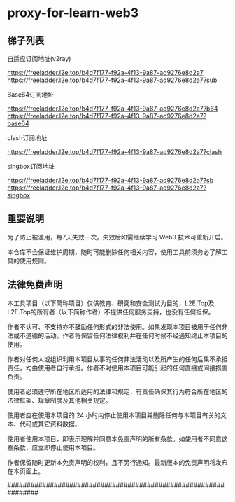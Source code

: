 # proxy-for-learn-web3

## 梯子列表

自适应订阅地址(v2ray)

https://freeladder.l2e.top/b4d7f177-f92a-4f13-9a87-ad9276e8d2a7
https://freeladder.l2e.top/b4d7f177-f92a-4f13-9a87-ad9276e8d2a7?sub

Base64订阅地址

https://freeladder.l2e.top/b4d7f177-f92a-4f13-9a87-ad9276e8d2a7?b64
https://freeladder.l2e.top/b4d7f177-f92a-4f13-9a87-ad9276e8d2a7?base64

clash订阅地址

https://freeladder.l2e.top/b4d7f177-f92a-4f13-9a87-ad9276e8d2a7?clash

singbox订阅地址

https://freeladder.l2e.top/b4d7f177-f92a-4f13-9a87-ad9276e8d2a7?sb
https://freeladder.l2e.top/b4d7f177-f92a-4f13-9a87-ad9276e8d2a7?singbox

## 重要说明

为了防止被滥用，每7天失效一次，失效后如需继续学习 Web3 技术可重新开启。

本仓库不会保证维护周期，随时可能删除任何相关内容，使用工具前须务必了解工具的使用规则。

## 法律免费声明

本工具项目（以下简称项目）仅供教育、研究和安全测试为目的，L2E.Top及L2E.Top的所有者（以下简称作者）不提供任何服务支持，也没有任何担保。

作者不认可、不支持亦不鼓励任何形式的非法使用。如果发现本项目被用于任何非法或不道德的活动。作者将保留任何法律权利并在任何时候不经通知终止本项目的使用。

作者对任何人或组织利用本项目从事的任何非法活动以及所产生的任何后果不承担责任，均由使用者自行承担。作者不对使用本项目可能引起的任何直接或间接损害负责。

使用者必须遵守所在地区所适用的法律和规定，有责任确保其行为符合所在地区的法律框架、规章制度及其他相关规定。

使用者应在使用本项目的 24 小时内停止使用本项目并删除任何与本项目有关的文本、代码或其它资料数据。

使用者使用本项目，即表示理解并同意本免责声明的所有条款。如使用者不同意这些条款，应立即停止使用本项目。

作者保留随时更新本免责声明的权利，且不另行通知。最新版本的免责声明将发布在本页面上。

################################################################

